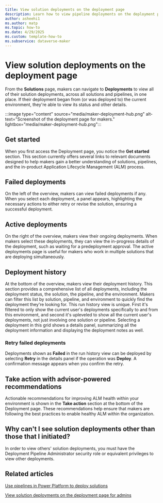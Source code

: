 ```yaml
---
title: View solution deployments on the deployment page
description: Learn how to view pipeline deployments on the deployment page.
author: asheehi1
ms.author: matp
ms.topic: how-to
ms.date: 4/29/2025
ms.custom: template-how-to
ms.subservice: dataverse-maker
---
```

# View solution deployments on the deployment page

From the **Solutions** page, makers can navigate to **Deployments** to view all of their solution deployments, across all solutions and pipelines, in one place. If their deployment began from (or was deployed to) the current environment, they're able to view its status and other details.

:::image type="content" source="media/maker-deployment-hub.png" alt-text="Screenshot of the deployment page for makers." lightbox="media/maker-deployment-hub.png":::

## Get started

When you first access the Deployment page, you notice the **Get started** section. This section currently offers several links to relevant documents designed to help makers gain a better understanding of solutions, pipelines, and the in-product Application Lifecycle Management (ALM) process.

## Failed deployments

On the left of the overview, makers can view failed deployments if any. When you select each deployment, a panel appears, highlighting the necessary actions to either retry or revise the solution, ensuring a successful deployment.

## Active deployments

On the right of the overview, makers view their ongoing deployments. When makers select these deployments, they can view the in-progress details of the deployment, such as waiting for a predeployment approval. The active deployments page is useful for makers who work in multiple solutions that are deploying simultaneously.

## Deployment history

At the bottom of the overview, makers view their deployment history. This section provides a comprehensive list of all deployments, including the deployment status, the solution, the pipeline, and the environment. Makers can filter this list by solution, pipeline, and environment to quickly find the deployment they're looking for. This run history view is unique. First it's filtered to only show the current user's deployments specifically to and from this environment, and second it's upleveled to show all the current user's deployments, not just involving one solution or pipeline. Selecting a deployment in this grid shows a details panel, summarizing all the deployment information and displaying the deployment notes as well.

### Retry failed deployments

Deployments shown as **Failed** in the run history view can be deployed by selecting **Retry** in the details panel if the operation was **Deploy**. A confirmation message appears when you confirm the retry.

## Take action with advisor-powered recommendations

Actionable recommendations for improving ALM health within your environment is shown in the **Take action** section at the bottom of the Deployment page. These recommendations help ensure that makers are following the best practices to enable healthy ALM within the organization.

## Why can't I see solution deployments other than those that I initiated?

In order to view others' solution deployments, you must have the Deployment Pipeline Administrator security role or equivalent privileges to view other deployments.

## Related articles

[Use pipelines in Power Platform to deploy solutions](use-pipelines.md)

[View solution deployments on the deployment page for admins](/power-platform/alm/admin-deployment-hub)
